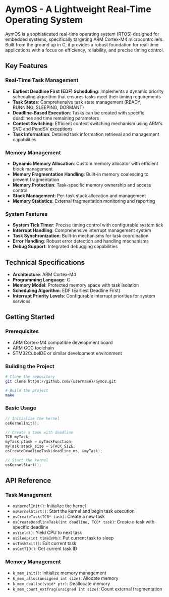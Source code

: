 # AymOS - A Lightweight Real-Time Operating System

AymOS is a sophisticated real-time operating system (RTOS) designed for embedded systems, specifically targeting ARM Cortex-M4 microcontrollers. Built from the ground up in C, it provides a robust foundation for real-time applications with a focus on efficiency, reliability, and precise timing control.

## Key Features

### Real-Time Task Management
- **Earliest Deadline First (EDF) Scheduling**: Implements a dynamic priority scheduling algorithm that ensures tasks meet their timing requirements
- **Task States**: Comprehensive task state management (READY, RUNNING, SLEEPING, DORMANT)
- **Deadline-Based Execution**: Tasks can be created with specific deadlines and time remaining parameters
- **Context Switching**: Efficient context switching mechanism using ARM's SVC and PendSV exceptions
- **Task Information**: Detailed task information retrieval and management capabilities

### Memory Management
- **Dynamic Memory Allocation**: Custom memory allocator with efficient block management
- **Memory Fragmentation Handling**: Built-in memory coalescing to prevent fragmentation
- **Memory Protection**: Task-specific memory ownership and access control
- **Stack Management**: Per-task stack allocation and management
- **Memory Statistics**: External fragmentation monitoring and reporting

### System Features
- **System Tick Timer**: Precise timing control with configurable system tick
- **Interrupt Handling**: Comprehensive interrupt management system
- **Task Synchronization**: Built-in mechanisms for task coordination
- **Error Handling**: Robust error detection and handling mechanisms
- **Debug Support**: Integrated debugging capabilities

## Technical Specifications

- **Architecture**: ARM Cortex-M4
- **Programming Language**: C
- **Memory Model**: Protected memory space with task isolation
- **Scheduling Algorithm**: EDF (Earliest Deadline First)
- **Interrupt Priority Levels**: Configurable interrupt priorities for system services

## Getting Started

### Prerequisites
- ARM Cortex-M4 compatible development board
- ARM GCC toolchain
- STM32CubeIDE or similar development environment

### Building the Project
```bash
# Clone the repository
git clone https://github.com/{username}/aymos.git

# Build the project
make
```

### Basic Usage
```c
// Initialize the kernel
osKernelInit();

// Create a task with deadline
TCB myTask;
myTask.ptask = myTaskFunction;
myTask.stack_size = STACK_SIZE;
osCreateDeadlineTask(deadline_ms, &myTask);

// Start the kernel
osKernelStart();
```

## API Reference

### Task Management
- `osKernelInit()`: Initialize the kernel
- `osKernelStart()`: Start the kernel and begin task execution
- `osCreateTask(TCB* task)`: Create a new task
- `osCreateDeadlineTask(int deadline, TCB* task)`: Create a task with specific deadline
- `osYield()`: Yield CPU to next task
- `osSleep(int timeInMs)`: Put current task to sleep
- `osTaskExit()`: Exit current task
- `osGetTID()`: Get current task ID

### Memory Management
- `k_mem_init()`: Initialize memory management
- `k_mem_alloc(unsigned int size)`: Allocate memory
- `k_mem_dealloc(void* ptr)`: Deallocate memory
- `k_mem_count_extfrag(unsigned int size)`: Count external fragmentation

